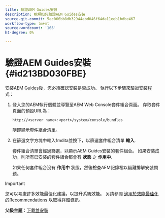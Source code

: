 ```yaml
---
title: 驗證AEM Guides安裝
description: 瞭解如何驗證AEM Guides安裝
source-git-commit: 5ac066bb8db32944abd046f64da11eeb1bdbe467
workflow-type: tm+mt
source-wordcount: '165'
ht-degree: 0%

---
```



# 驗證AEM Guides安裝 {#id213BD030FBE}

安裝AEM Guides後，您必須確認安裝是否成功。 執行以下步驟來驗證安裝程式：

1. 登入您的AEM執行個體並導覽至AEM Web Console套件組合頁面。 存取套件頁面的預設URL為：

   ```http
   http://<server name>:<port>/system/console/bundles
   ```

   隨即顯示套件組合清單。

1. 在篩選文字方塊中輸入fmdita並按下，以篩選套件組合清單 **輸入**.

   套件組合清單會經過篩選，以顯示AEM Guides安裝的套件組合。 如果安裝成功，則所有已安裝的套件組合都會有 **狀態** 之 **作用中**.

   如果任何套件組合沒有 **作用中** 狀態，然後檢查AEM記錄檔以疑難排解安裝問題。


>[!IMPORTANT]
>
> 您可以考慮許多效能最佳化建議，以提升系統效能。 另請參閱 [適用於效能最佳化的Recommendations](download-install-recommend-perf-optimiz.md#) 以取得詳細資訊。

**父級主題：**[&#x200B;下載並安裝](download-install.md)

